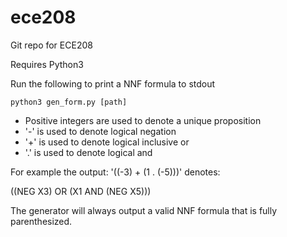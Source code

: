 # ece208
Git repo for ECE208

Requires Python3

Run the following to print a NNF formula to stdout

```
python3 gen_form.py [path]
```
* Positive integers are used to denote a unique proposition
* '-' is used to denote logical negation
* '+' is used to denote logical inclusive or
* '.' is used to denote logical and

For example the output: '((-3) + (1 . (-5)))' denotes:

((NEG X3) OR (X1 AND (NEG X5)))

The generator will always output a valid NNF formula that is fully parenthesized.
